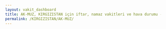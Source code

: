 ```yaml
---
layout: vakit_dashboard
title: AK-MUZ, KIRGIZISTAN için iftar, namaz vakitleri ve hava durumu - ilçe/eyalet seç
permalink: /KIRGIZISTAN/AK-MUZ/
---
```


<script type="text/javascript">
  var GLOBAL_COUNTRY = 'KIRGIZISTAN';
  var GLOBAL_CITY = 'AK-MUZ';
  var GLOBAL_STATE = '';
  var lat = 72;
  var lon = 21;
</script>
